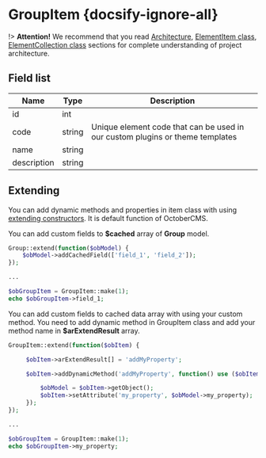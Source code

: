 # GroupItem {docsify-ignore-all}

!> **Attention!**  We recommend that you read [Architecture](architecture/architecture), [ElementItem class](architecture/item-class/item-class.md),
[ElementCollection class](architecture/collection-class/collection-class.md) sections for complete understanding of  project architecture.

## Field list

|  Name | Type | Description |
|-------|------|--------|
|id|int|
|code|string|Unique element code that can be used in our custom plugins or theme templates|
|name|string|
|description|string|

## Extending

You can add dynamic methods and properties in item class with using [extending constructors](http://octobercms.com/docs/services/behaviors#constructor-extension).
It is default function of OctoberCMS.

You can add custom fields to **$cached** array of **Group** model.
```php
Group::extend(function($obModel) {
    $obModel->addCachedField(['field_1', 'field_2']);
});

...

$obGroupItem = GroupItem::make(1);
echo $obGroupItem->field_1;
```

You can add custom fields to cached data array with using your custom method.
You need to add dynamic method in GroupItem class and add your method name in **$arExtendResult** array.
```php
GroupItem::extend(function($obItem) {

     $obItem->arExtendResult[] = 'addMyProperty';

     $obItem->addDynamicMethod('addMyProperty', function() use ($obItem) {

         $obModel = $obItem->getObject();
         $obItem->setAttribute('my_property', $obModel->my_property);
     });
});

...

$obGroupItem = GroupItem::make(1);
echo $obGroupItem->my_property;
```